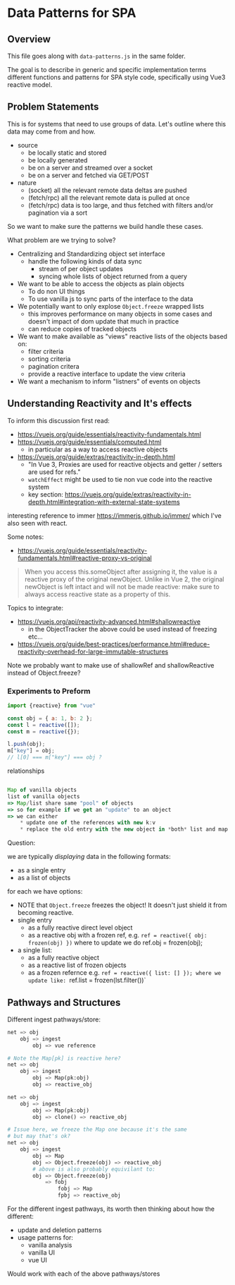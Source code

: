 # Data Patterns for SPA

## Overview

This file goes along with `data-patterns.js` in the same folder.

The goal is to describe in generic and specific implementation terms
different functions and patterns for SPA style code, specifically
using Vue3 reactive model.

## Problem Statements

This is for systems that need to use groups of data.
Let's outline where this data may come from and how.

* source
    * be locally static and stored
    * be locally generated
    * be on a server and streamed over a socket
    * be on a server and fetched via GET/POST
* nature
    * (socket)      all the relevant remote data deltas are pushed
    * (fetch/rpc)   all the relevant remote data is pulled at once
    * (fetch/rpc)   data is too large, and thus fetched with filters
                    and/or pagination via a sort

So we want to make sure the patterns we build handle these cases.


What problem are we trying to solve?

* Centralizing and Standardizing object set interface
    * handle the following kinds of data sync
        * stream of per object updates
        * syncing whole lists of object returned from a query
* We want to be able to access the objects as plain objects
    * To do non UI things
    * To use vanilla js to sync parts of the interface to the data
* We potentially want to only explose `Object.freeze` wrapped lists
    * this improves performance on many objects in some cases and doesn't
      impact of dom update that much in practice
    * can reduce copies of tracked objects
* We want to make available as "views" reactive lists of the objects based on:
    * filter criteria
    * sorting criteria
    * pagination critera
    * provide a reactive interface to update the view criteria
* We want a mechanism to inform "listners" of events on objects

## Understanding Reactivity and It's effects

To inform this discussion first read:

* <https://vuejs.org/guide/essentials/reactivity-fundamentals.html>
* <https://vuejs.org/guide/essentials/computed.html>
    * in particular as a way to access reactive objects
* <https://vuejs.org/guide/extras/reactivity-in-depth.html>
    * "In Vue 3, Proxies are used for reactive objects and getter / setters are used for refs."
    * `watchEffect` might be used to tie non vue code into the reactive system
    * key section: <https://vuejs.org/guide/extras/reactivity-in-depth.html#integration-with-external-state-systems>

interesting reference to immer <https://immerjs.github.io/immer/> which I've also seen with react.

Some notes:

* https://vuejs.org/guide/essentials/reactivity-fundamentals.html#reactive-proxy-vs-original

> When you access this.someObject after assigning it, the value is a reactive proxy of the original newObject.
> Unlike in Vue 2, the original newObject is left intact and will not be made reactive:
> make sure to always access reactive state as a property of this.

Topics to integrate:

* <https://vuejs.org/api/reactivity-advanced.html#shallowreactive>
    * in the ObjectTracker the above could be used instead of freezing etc...
* <https://vuejs.org/guide/best-practices/performance.html#reduce-reactivity-overhead-for-large-immutable-structures>

Note we probably want to make use of shallowRef and shallowReactive instead of Object.freeze?

### Experiments to Preform

```javascript
import {reactive} from "vue"

const obj = { a: 1, b: 2 };
const l = reactive([]);
const m = reactive({});

l.push(obj);
m["key"] = obj;
// l[0] === m["key"] === obj ?
```

relationships

```javascript

Map of vanilla objects
list of vanilla objects
=> Map/list share same "pool" of objects
=> so for example if we get an "update" to an object
=> we can either
    * update one of the references with new k:v
    * replace the old entry with the new object in *both* list and map
```

Question:

we are typically *displaying* data in the following formats:

* as a single entry
* as a list of objects

for each we have options:

* NOTE that `Object.freeze` freezes the object! It doesn't just shield it from becoming reactive.
* single entry
    * as a fully reactive direct level object
    * as a reactive obj with a frozen ref, e.g. `ref = reactive({ obj: frozen(obj) })`
      where to update we do ref.obj = frozen(obj);
* a single list:
    * as a fully reactive object
    * as a reactive list of frozen objects
    * as a frozen refernce e.g. `ref = reactive({ list: [] });
      where we update like: `ref.list = frozen(lst.filter())`


## Pathways and Structures

Different ingest pathways/store:

```python
net => obj
    obj => ingest
        obj => vue reference

# Note the Map[pk] is reactive here?
net => obj
    obj => ingest
        obj => Map(pk:obj)
        obj => reactive_obj

net => obj
    obj => ingest
        obj => Map(pk:obj)
        obj => clone() => reactive_obj

# Issue here, we freeze the Map one because it's the same
# but may that's ok?
net => obj
    obj => ingest
        obj => Map
        obj => Object.freeze(obj) => reactive_obj
        # above is also probably equivilant to:
        obj => Object.freeze(obj)
            => fobj
                fobj => Map
                fpbj => reactive_obj
```

For the different ingest pathways, its worth then thinking about
how the different:

* update and deletion patterns
* usage patterns for:
    * vanilla analysis
    * vanilla UI
    * vue UI

Would work with each of the above pathways/stores

